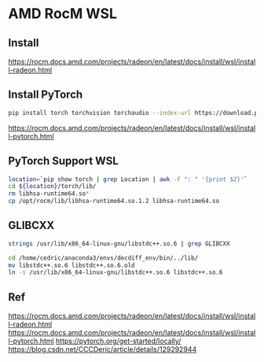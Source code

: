 # AMD RocM WSL

## Install

https://rocm.docs.amd.com/projects/radeon/en/latest/docs/install/wsl/install-radeon.html

## Install PyTorch

```bash
pip install torch torchvision torchaudio --index-url https://download.pytorch.org/whl/rocm6.1
```

https://rocm.docs.amd.com/projects/radeon/en/latest/docs/install/wsl/install-pytorch.html

## PyTorch Support WSL

```bash
location=`pip show torch | grep Location | awk -F ": " '{print $2}'`
cd ${location}/torch/lib/
rm libhsa-runtime64.so*
cp /opt/rocm/lib/libhsa-runtime64.so.1.2 libhsa-runtime64.so
```

## GLIBCXX

```bash
strings /usr/lib/x86_64-linux-gnu/libstdc++.so.6 | grep GLIBCXX

cd /home/cedric/anaconda3/envs/decdiff_env/bin/../lib/
mv libstdc++.so.6 libstdc++.so.6.old
ln -s /usr/lib/x86_64-linux-gnu/libstdc++.so.6 libstdc++.so.6
```

## Ref

https://rocm.docs.amd.com/projects/radeon/en/latest/docs/install/wsl/install-radeon.html
https://rocm.docs.amd.com/projects/radeon/en/latest/docs/install/wsl/install-pytorch.html
https://pytorch.org/get-started/locally/
https://blog.csdn.net/CCCDeric/article/details/129292944
